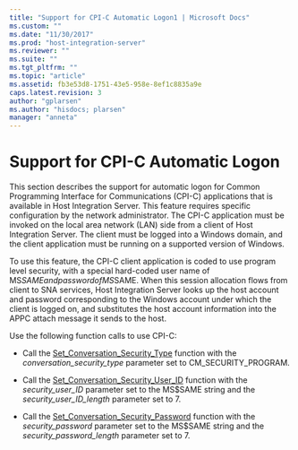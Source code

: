 ```yaml
---
title: "Support for CPI-C Automatic Logon1 | Microsoft Docs"
ms.custom: ""
ms.date: "11/30/2017"
ms.prod: "host-integration-server"
ms.reviewer: ""
ms.suite: ""
ms.tgt_pltfrm: ""
ms.topic: "article"
ms.assetid: fb3e53d8-1751-43e5-958e-8ef1c8835a9e
caps.latest.revision: 3
author: "gplarsen"
ms.author: "hisdocs; plarsen"
manager: "anneta"
---
```

# Support for CPI-C Automatic Logon
This section describes the support for automatic logon for Common Programming Interface for Communications (CPI-C) applications that is available in Host Integration Server. This feature requires specific configuration by the network administrator. The CPI-C application must be invoked on the local area network (LAN) side from a client of Host Integration Server. The client must be logged into a Windows domain, and the client application must be running on a supported version of Windows.  
  
 To use this feature, the CPI-C client application is coded to use program level security, with a special hard-coded user name of MS$SAME and password of MS$SAME. When this session allocation flows from client to SNA services, Host Integration Server looks up the host account and password corresponding to the Windows account under which the client is logged on, and substitutes the host account information into the APPC attach message it sends to the host.  
  
 Use the following function calls to use CPI-C:  
  
-   Call the [Set_Conversation_Security_Type](./set-conversation-security-type-cpi-c-1.md) function with the *conversation_security_type* parameter set to CM_SECURITY_PROGRAM.  
  
-   Call the [Set_Conversation_Security_User_ID](./set-conversation-security-user-id-cpi-c-1.md) function with the *security_user_ID* parameter set to the MS$SAME string and the *security_user_ID_length* parameter set to 7.  
  
-   Call the [Set_Conversation_Security_Password](./set-conversation-security-password-cpi-c-1.md) function with the *security_password* parameter set to the MS$SAME string and the *security_password_length* parameter set to 7.